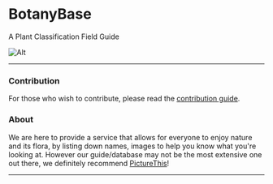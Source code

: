 # BotanyBase

A Plant Classification Field Guide

![Alt](https://repobeats.axiom.co/api/embed/23488a4f16adbbf1d5cdcf3ca18227588423afd5.svg "Repobeats analytics image")

---

### Contribution

For those who wish to contribute, please read the [contribution guide](https://botanybase.github.io/contribute).

### About

We are here to provide a service that allows for everyone to enjoy nature and its flora, by listing down names, images to help you know what you're looking at.
However our guide/database may not be the most extensive one out there, we definitely recommend [PictureThis](https://www.picturethisai.com/)!

---
